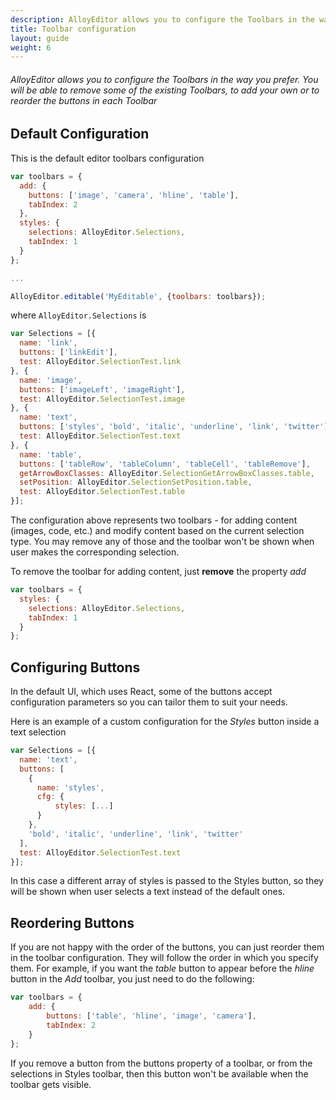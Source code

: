 ```yaml
---
description: AlloyEditor allows you to configure the Toolbars in the way you prefer. You will be able to remove some of the existing Toolbars, to add your own or to reorder the buttons in each Toolbar
title: Toolbar configuration
layout: guide
weight: 6
---
```


###### AlloyEditor allows you to configure the Toolbars in the way you prefer. You will be able to remove some of the existing Toolbars, to add your own or to reorder the buttons in each Toolbar

<article id="article1">

## Default Configuration

<p>
    This is the default editor toolbars configuration
</p>

```javascript
var toolbars = {
  add: {
    buttons: ['image', 'camera', 'hline', 'table'],
    tabIndex: 2
  },
  styles: {
    selections: AlloyEditor.Selections,
    tabIndex: 1
  }
};

...

AlloyEditor.editable('MyEditable', {toolbars: toolbars});
```
<p>
  where <code>AlloyEditor.Selections</code> is
</p>

```javascript
var Selections = [{
  name: 'link',
  buttons: ['linkEdit'],
  test: AlloyEditor.SelectionTest.link
}, {
  name: 'image',
  buttons: ['imageLeft', 'imageRight'],
  test: AlloyEditor.SelectionTest.image
}, {
  name: 'text',
  buttons: ['styles', 'bold', 'italic', 'underline', 'link', 'twitter'],
  test: AlloyEditor.SelectionTest.text
}, {
  name: 'table',
  buttons: ['tableRow', 'tableColumn', 'tableCell', 'tableRemove'],
  getArrowBoxClasses: AlloyEditor.SelectionGetArrowBoxClasses.table,
  setPosition: AlloyEditor.SelectionSetPosition.table,
  test: AlloyEditor.SelectionTest.table
}];
```

<p>
  The configuration above represents two toolbars - for adding content (images, code, etc.) and modify content based on the current selection type. You may remove any of those and the toolbar won't be shown when user makes the corresponding selection.
</p>

<p>
  To remove the toolbar for adding content, just <strong>remove</strong> the property <em>add</em>
</p>

```javascript
var toolbars = {
  styles: {
    selections: AlloyEditor.Selections,
    tabIndex: 1
  }
};
```

</article>

<article id="article2">

## Configuring Buttons

<p>
  In the default UI, which uses React, some of the buttons accept configuration parameters so you can tailor them to suit your needs.
</p>

<p>
  Here is an example of a custom configuration for the <em>Styles</em> button inside a text selection
</p>

```javascript
var Selections = [{
  name: 'text',
  buttons: [
    {
      name: 'styles',
      cfg: {
          styles: [...]
      }
    },
    'bold', 'italic', 'underline', 'link', 'twitter'
  ],
  test: AlloyEditor.SelectionTest.text
}];
```
<p>
  In this case a different array of styles is passed to the Styles button, so they will be shown when user selects a text instead of the default ones.
</p>

</article>

<article id="article3">

## Reordering Buttons

<p>
  If you are not happy with the order of the buttons, you can just reorder them in the toolbar configuration. They will follow the order in which you specify them. For example, if you want the <em>table</em> button to appear before the <em>hline</em> button in the <em>Add</em> toolbar, you just need to do the following:
</p>

```javascript
var toolbars = {
    add: {
        buttons: ['table', 'hline', 'image', 'camera'],
        tabIndex: 2
    }
};
```

<p>
  If you remove a button from the buttons property of a toolbar, or from the selections in Styles toolbar, then this button won't be available when the toolbar gets visible.
</p>

</article>

